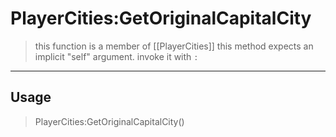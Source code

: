 # PlayerCities:GetOriginalCapitalCity
> this function is a member of [[PlayerCities]]
> this method expects an implicit "self" argument. invoke it with `:`
-----
## Usage
> PlayerCities:GetOriginalCapitalCity()
